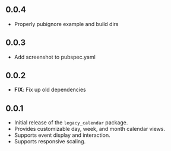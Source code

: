 ## 0.0.4

* Properly pubignore example and build dirs

## 0.0.3

* Add screenshot to pubspec.yaml

## 0.0.2

* **FIX**: Fix up old dependencies

## 0.0.1

*   Initial release of the `legacy_calendar` package.
*   Provides customizable day, week, and month calendar views.
*   Supports event display and interaction.
*   Supports responsive scaling.